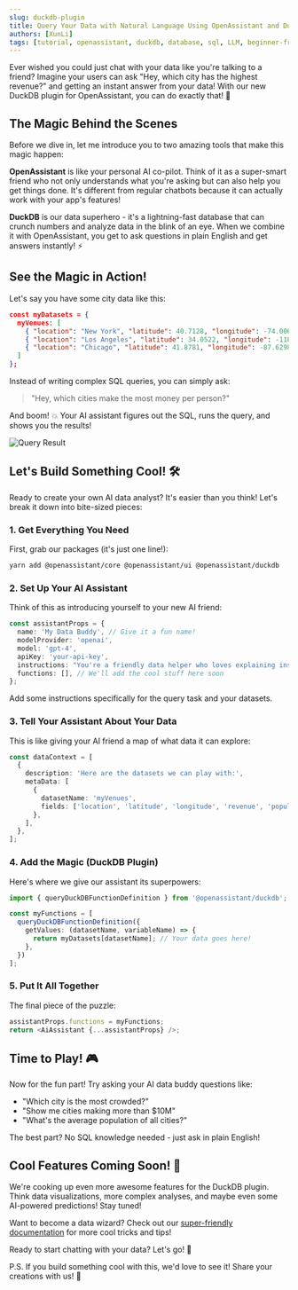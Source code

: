 ```yaml
---
slug: duckdb-plugin
title: Query Your Data with Natural Language Using OpenAssistant and DuckDB
authors: [XunLi]
tags: [tutorial, openassistant, duckdb, database, sql, LLM, beginner-friendly]
---
```


Ever wished you could just chat with your data like you're talking to a friend? Imagine your users can ask "Hey, which city has the highest revenue?" and getting an instant answer from your data! With our new DuckDB plugin for OpenAssistant, you can do exactly that! 🚀

<!--truncate-->

## The Magic Behind the Scenes

Before we dive in, let me introduce you to two amazing tools that make this magic happen:

**OpenAssistant** is like your personal AI co-pilot. Think of it as a super-smart friend who not only understands what you're asking but can also help you get things done. It's different from regular chatbots because it can actually work with your app's features!

**DuckDB** is our data superhero - it's a lightning-fast database that can crunch numbers and analyze data in the blink of an eye. When we combine it with OpenAssistant, you get to ask questions in plain English and get answers instantly! ⚡

## See the Magic in Action!

Let's say you have some city data like this:

```json
const myDatasets = {
  myVenues: [
    { "location": "New York", "latitude": 40.7128, "longitude": -74.0060, "revenue": 12500000, "population": 8400000 },
    { "location": "Los Angeles", "latitude": 34.0522, "longitude": -118.2437, "revenue": 9800000, "population": 3900000 },
    { "location": "Chicago", "latitude": 41.8781, "longitude": -87.6298, "revenue": 7200000, "population": 2700000 }
  ]
};
```

Instead of writing complex SQL queries, you can simply ask:
> "Hey, which cities make the most money per person?"

And boom! 💥 Your AI assistant figures out the SQL, runs the query, and shows you the results!

![Query Result](./images/query-result.png)

## Let's Build Something Cool! 🛠️

Ready to create your own AI data analyst? It's easier than you think! Let's break it down into bite-sized pieces:

### 1. Get Everything You Need

First, grab our packages (it's just one line!):

```bash
yarn add @openassistant/core @openassistant/ui @openassistant/duckdb
```

### 2. Set Up Your AI Assistant

Think of this as introducing yourself to your new AI friend:

```typescript
const assistantProps = {
  name: 'My Data Buddy', // Give it a fun name!
  modelProvider: 'openai',
  model: 'gpt-4',
  apiKey: 'your-api-key',
  instructions: "You're a friendly data helper who loves explaining insights in simple terms!",
  functions: [], // We'll add the cool stuff here soon
};
```

Add some instructions specifically for the query task and your datasets.

### 3. Tell Your Assistant About Your Data

This is like giving your AI friend a map of what data it can explore:

```typescript
const dataContext = [
  {
    description: 'Here are the datasets we can play with:',
    metaData: [
      {
        datasetName: 'myVenues',
        fields: ['location', 'latitude', 'longitude', 'revenue', 'population'],
      },
    ],
  },
];
```

### 4. Add the Magic (DuckDB Plugin)

Here's where we give our assistant its superpowers:

```typescript
import { queryDuckDBFunctionDefinition } from '@openassistant/duckdb';

const myFunctions = [
  queryDuckDBFunctionDefinition({
    getValues: (datasetName, variableName) => {
      return myDatasets[datasetName]; // Your data goes here!
    },
  })
];
```

### 5. Put It All Together

The final piece of the puzzle:

```typescript
assistantProps.functions = myFunctions;
return <AiAssistant {...assistantProps} />;
```

## Time to Play! 🎮

Now for the fun part! Try asking your AI data buddy questions like:
- "Which city is the most crowded?"
- "Show me cities making more than $10M"
- "What's the average population of all cities?"

The best part? No SQL knowledge needed - just ask in plain English! 

## Cool Features Coming Soon! 🎯

We're cooking up even more awesome features for the DuckDB plugin. Think data visualizations, more complex analyses, and maybe even some AI-powered predictions! Stay tuned! 

Want to become a data wizard? Check out our [super-friendly documentation](/docs/tutorial-extras/duckdb-plugin) for more cool tricks and tips!

Ready to start chatting with your data? Let's go! 🚀

P.S. If you build something cool with this, we'd love to see it! Share your creations with us! 🌟

